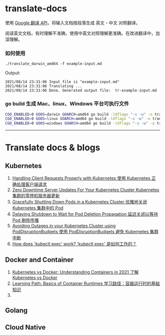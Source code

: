 # translate-docs

使用 [Google 翻译 API](https://translate.google.cn/)，将输入文档按段落生成 英文 - 中文 对照翻译。

阅读英文文档，有时理解不准确，使用中英文对照理解更准确。在改进翻译中，加深理解。

### 如何使用

```
./translate_darwin_amd64 -f example-input.md

```

Output:
```
2021/08/14 23:31:06 Input file is "example-input.md"
2021/08/14 23:31:06 Translating ...
2021/08/14 23:31:06 Done. Generated output file:  tr-example-input.md
```

### go build 生成 Mac、linux、Windows 平台可执行文件

```sh
CGO_ENABLED=0 GOOS=darwin GOARCH=amd64 go build -ldflags "-s -w" -o translate_darwin_amd64 translate.go
CGO_ENABLED=0 GOOS=linux GOARCH=amd64 go build -ldflags "-s -w" -o translate_linux_amd64 translate.go
CGO_ENABLED=0 GOOS=windows GOARCH=amd64 go build -ldflags "-s -w" -o translate_windows_amd64.exe translate.go
```

---

# Translate docs & blogs

## Kubernetes

1. [Handling Client Requests Properly with Kubernetes 使用 Kubernetes 正确处理客户端请求](docs/tr-1-Handling-Client-Requests-Properly-with-Kubernetes.md)
1. [Zero Downtime Server Updates For Your Kubernetes Cluster Kubernetes 集群的零停机服务器更新](docs/tr-2-zero-downtime-server-updates-for-your-kubernetes-cluster.md)
1. [Gracefully Shutting Down Pods in a Kubernetes Cluster 优雅地关闭 Kubernetes 集群中的 Pod](docs/tr-3-gracefully-shutting-down-pods-in-a-kubernetes-cluster.md)
1. [Delaying Shutdown to Wait for Pod Deletion Propagation 延迟关闭以等待 Pod 删除传播](docs/tr-4-delaying-shutdown-to-wait-for-pod-deletion-propagation.md)
1. [Avoiding Outages in your Kubernetes Cluster using PodDisruptionBudgets 使用 PodDisruptionBudgets 避免 Kubernetes 集群中断](docs/tr-5-avoiding-outages-in-your-kubernetes-cluster-using-poddisruptionbudgets.md)
1. [How does 'kubectl exec' work? 'kubectl exec' 是如何工作的？](docs/tr-6-how-kubectl-exec-works.md)


## Docker and Container

1. [Kubernetes vs Docker: Understanding Containers in 2021 了解 Kubernetes vs Docker](docs/tr-8-kubernetes-vs-docker.md)
1. [Learning Path: Basics of Container Runtimes 学习路径：容器运行时的基础知识](docs/tr-7-basics-of-container-runtimes.md)
1. [](docs/tr-9-container-runtimes-part-1-introduction-container-r.md)

## Golang

## Cloud Native



